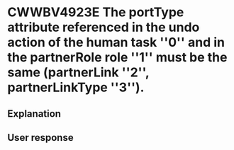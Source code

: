 # CWWBV4923E The portType attribute referenced in the undo action of the human task ''0'' and in the partnerRole role ''1'' must be the same (partnerLink ''2'', partnerLinkType ''3'').

## Explanation

## User response